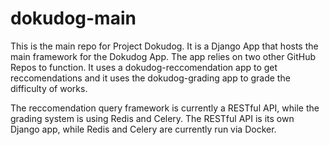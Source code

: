 # dokudog-main

This is the main repo for Project Dokudog. It is a Django App that hosts the main framework for the Dokudog App.
The app relies on two other GitHub Repos to function. It uses a dokudog-reccomendation app to get reccomendations 
and it uses the dokudog-grading app to grade the difficulty of works.

The reccomendation query framework is currently a RESTful API, while the grading system is using Redis and Celery.
The RESTful API is its own Django app, while Redis and Celery are currently run via Docker. 
